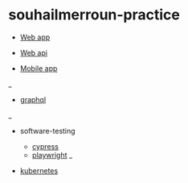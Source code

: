 # souhailmerroun-practice

* [Web app](./web-app/web-app.md)

* [Web api](./web-api/web-api.md)

* [Mobile app](./mobile-app/mobile-app.md)

_

* [graphql](https://github.com/souhailmerroun-practice/graphql)

_

* software-testing
  * [cypress](https://github.com/souhailmerroun-practice/cypress)
  * [playwright](https://github.com/souhailmerroun-practice/playwright)
_

* [kubernetes](https://github.com/souhailmerroun-practice/kubernetes)
